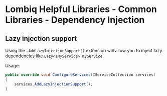 # Lombiq Helpful Libraries - Common Libraries - Dependency Injection

## Lazy injection support

Using the `.AddLazyInjectionSupport()` extension will allow you to inject lazy dependencies like `Lazy<IMyService> myService`.

Usage:

```csharp
public override void ConfigureServices(IServiceCollection services)
{
    services.AddLazyInjectionSupport();
}
```
